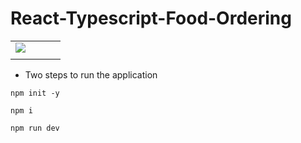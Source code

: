 # React-Typescript-Food-Ordering

<table>
  <tr>
    <td><img src="https://github.com/user-attachments/assets/037089be-2c25-4650-94ac-40b7be001365"><td>
    <td><img src=""><td>
  </tr>

  <tr>
    <td><img src=""><td>
  </tr>
</table>





- Two steps to run the application

```
npm init -y
```

```
npm i
```

```
npm run dev
```